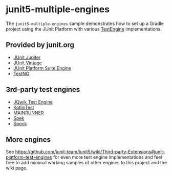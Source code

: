 # junit5-multiple-engines

The `junit5-multiple-engines` sample demonstrates how to set up a Gradle project
using the JUnit Platform with various [TestEngine][guide-custom-engine] implementations.

## Provided by junit.org

 * [JUnit Jupiter](https://junit.org/junit5/docs/current/user-guide)
 * [JUnit Vintage](https://junit.org/junit5/docs/current/user-guide)
 * [JUnit Platform Suite Engine](https://junit.org/junit5/docs/current/user-guide/#junit-platform-suite-engine)
 * [TestNG](https://github.com/junit-team/testng-engine)
 
## 3rd-party test engines 
 
 * [JQwik Test Engine](https://jqwik.net)
 * [KotlinTest](https://github.com/kotlintest/kotlintest)
 * [MAINRUNNER](https://github.com/sormuras/mainrunner)
 * [Spek](https://spekframework.org)
 * [Spock](https://spockframework.org/)

## More engines

See https://github.com/junit-team/junit5/wiki/Third-party-Extensions#junit-platform-test-engines
for even more test engine implementations and feel free to add minimal working samples of other
engines to this project and the wiki page.

[guide-custom-engine]: https://junit.org/junit5/docs/current/user-guide/#launcher-api-engines-custom "Plugging in Your Own Test Engine"
